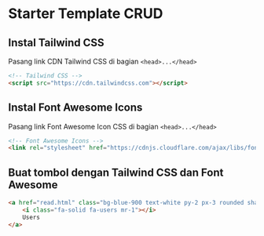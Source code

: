 # Starter Template CRUD


## Instal Tailwind CSS

Pasang link CDN Tailwind CSS di bagian ```<head>...</head>```

```html
<!-- Tailwind CSS -->
<script src="https://cdn.tailwindcss.com"></script>
```

## Instal Font Awesome Icons

Pasang link Font Awesome Icon CSS di bagian ```<head>...</head>```

```html
<!-- Font Awesome Icons -->
<link rel="stylesheet" href="https://cdnjs.cloudflare.com/ajax/libs/font-awesome/6.1.2/css/all.min.css" integrity="sha512-1sCRPdkRXhBV2PBLUdRb4tMg1w2YPf37qatUFeS7zlBy7jJI8Lf4VHwWfZZfpXtYSLy85pkm9GaYVYMfw5BC1A==" crossorigin="anonymous" referrerpolicy="no-referrer" />
```

## Buat tombol dengan Tailwind CSS dan Font Awesome

```html
<a href="read.html" class="bg-blue-900 text-white py-2 px-3 rounded shadow mr-2">
    <i class="fa-solid fa-users mr-1"></i>
    Users
</a>
```